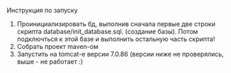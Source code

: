 Инструкция по запуску

1. Проинициализировать бд, выполнив сначала первые две строки скрипта database/init_database.sql. (создание базы). Потом подключться к этой базе и выполнить остальную часть скрипта! 
2. Собрать проект maven-oм
3. Запустить на tomcat-е версии 7.0.86 (версии ниже не проверялись, выше - не работает :) 

